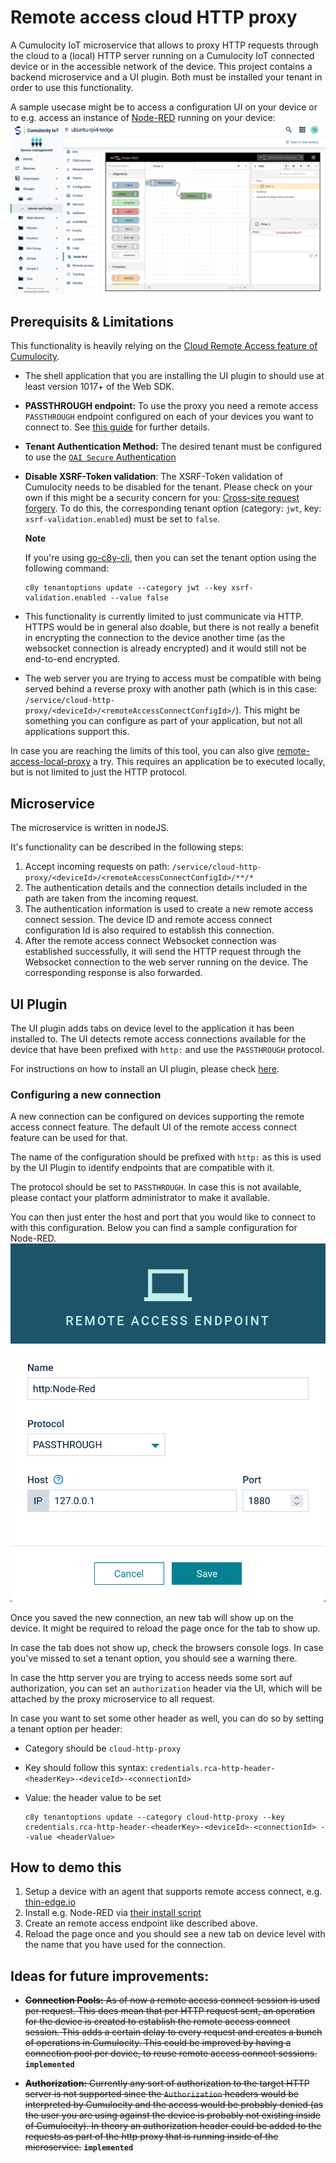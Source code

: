 # Remote access cloud HTTP proxy

A Cumulocity IoT microservice that allows to proxy HTTP requests through the cloud to a (local) HTTP server running on a Cumulocity IoT connected device or in the accessible network of the device.
This project contains a backend microservice and a UI plugin. Both must be installed your tenant in order to use this functionality.

A sample usecase might be to access a configuration UI on your device or to e.g. access an instance of [Node-RED](https://nodered.org/) running on your device:
![Demo Node-Red](images/demo-node-red.png)

## Prerequisits & Limitations

This functionality is heavily relying on the [Cloud Remote Access feature of Cumulocity](https://cumulocity.com/guides/cloud-remote-access/cra-general-aspects/).

- The shell application that you are installing the UI plugin to should use at least version 1017+ of the Web SDK.

- **PASSTHROUGH endpoint:** To use the proxy you need a remote access `PASSTHROUGH` endpoint configured on each of your devices you want to connect to. See [this guide](https://tech.forums.softwareag.com/t/how-to-get-started-with-cloud-remote-access-for-cumulocity-iot/258446#step-by-step-guide-to-setup-a-passthrough-connection-16) for further details.

- **Tenant Authentication Method:** The desired tenant must be configured to use the [`OAI Secure` Authentication](https://cumulocity.com/guides/users-guide/administration/#authentication)

- **Disable XSRF-Token validation**: The XSRF-Token validation of Cumulocity needs to be disabled for the tenant. Please check on your own if this might be a security concern for you: [Cross-site request forgery](https://en.wikipedia.org/wiki/Cross-site_request_forgery). To do this, the corresponding tenant option (category: `jwt`, key: `xsrf-validation.enabled`) must be set to `false`.

  **Note**

  If you're using [go-c8y-cli](https://goc8ycli.netlify.app/), then you can set the tenant option using the following command:

  ```
  c8y tenantoptions update --category jwt --key xsrf-validation.enabled --value false
  ```

- This functionality is currently limited to just communicate via HTTP. HTTPS would be in general also doable, but there is not really a benefit in encrypting the connection to the device another time (as the websocket connection is already encrypted) and it would still not be end-to-end encrypted.

- The web server you are trying to access must be compatible with being served behind a reverse proxy with another path (which is in this case: `/service/cloud-http-proxy/<deviceId>/<remoteAccessConnectConfigId>/`). This might be something you can configure as part of your application, but not all applications support this.

In case you are reaching the limits of this tool, you can also give [remote-access-local-proxy](https://github.com/SoftwareAG/cumulocity-remote-access-local-proxy) a try. This requires an application be to executed locally, but is not limited to just the HTTP protocol.

## Microservice

The microservice is written in nodeJS.

It's functionality can be described in the following steps:

1. Accept incoming requests on path: `/service/cloud-http-proxy/<deviceId>/<remoteAccessConnectConfigId>/**/*`
2. The authentication details and the connection details included in the path are taken from the incoming request.
3. The authentication information is used to create a new remote access connect session. The device ID and remote access connect configuration Id is also required to establish this connection.
4. After the remote access connect Websocket connection was established successfully, it will send the HTTP request through the Websocket connection to the web server running on the device. The corresponding response is also forwarded.

## UI Plugin

The UI plugin adds tabs on device level to the application it has been installed to.
The UI detects remote access connections available for the device that have been prefixed with `http:` and use the `PASSTHROUGH` protocol.

For instructions on how to install an UI plugin, please check [here](https://cumulocity.com/guides/users-guide/administration/#extensions).

### Configuring a new connection

A new connection can be configured on devices supporting the remote access connect feature.
The default UI of the remote access connect feature can be used for that.

The name of the configuration should be prefixed with `http:` as this is used by the UI Plugin to identify endpoints that are compatible with it.

The protocol should be set to `PASSTHROUGH`. In case this is not available, please contact your platform administrator to make it available.

You can then just enter the host and port that you would like to connect to with this configuration.
Below you can find a sample configuration for Node-RED.
![Configure Node-RED](images/configuring-node-red.png)

Once you saved the new connection, an new tab will show up on the device.
It might be required to reload the page once for the tab to show up.

In case the tab does not show up, check the browsers console logs. In case you've missed to set a tenant option, you should see a warning there.

In case the http server you are trying to access needs some sort auf authorization, you can set an `authorization` header via the UI, which will be attached by the proxy microservice to all request.

In case you want to set some other header as well, you can do so by setting a tenant option per header:

- Category should be `cloud-http-proxy`
- Key should follow this syntax: `credentials.rca-http-header-<headerKey>-<deviceId>-<connectionId>`
- Value: the header value to be set

  ```
  c8y tenantoptions update --category cloud-http-proxy --key credentials.rca-http-header-<headerKey>-<deviceId>-<connectionId> --value <headerValue>
  ```

## How to demo this

1. Setup a device with an agent that supports remote access connect, e.g. [thin-edge.io](https://thin-edge.github.io/thin-edge.io/install/)
2. Install e.g. Node-RED via [their install script](https://github.com/node-red/linux-installers/#debian-ubuntu-raspberry-pi-os)
3. Create an remote access endpoint like described above.
4. Reload the page once and you should see a new tab on device level with the name that you have used for the connection.

## Ideas for future improvements:

- ~~**Connection Pools:** As of now a remote access connect session is used per request. This does mean that per HTTP request sent, an operation for the device is created to establish the remote access connect session. This adds a certain delay to every request and creates a bunch of operations in Cumulocity. This could be improved by having a connection pool per device, to reuse remote access connect sessions.~~ **`implemented`**

- ~~**Authorization:** Currently any sort of authorization to the target HTTP server is not supported since the `Authorization` headers would be interpreted by Cumulocity and the access would be probably denied (as the user you are using against the device is probably not existing inside of Cumulocity). In theory an authorization header could be added to the requests as part of the http proxy that is running inside of the microservice.~~ **`implemented`**
